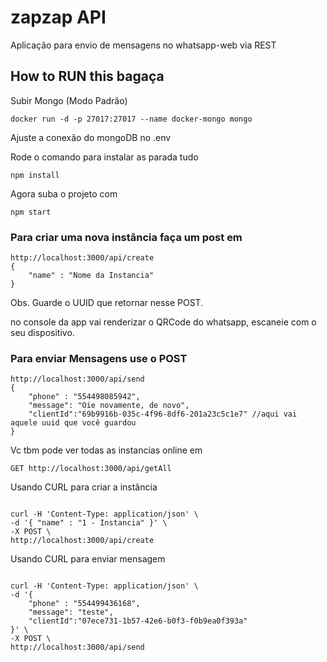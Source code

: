 # zapzap API

Aplicação para envio de mensagens no whatsapp-web via REST

## How to RUN this bagaça

Subir Mongo (Modo Padrão)
```
docker run -d -p 27017:27017 --name docker-mongo mongo
```


Ajuste a conexão do mongoDB no .env

Rode o comando para instalar as parada tudo
```
npm install
```
 
Agora suba o projeto com

```
npm start
```

### Para criar uma nova instância faça um post em

```
http://localhost:3000/api/create
{
    "name" : "Nome da Instancia"
}
```
Obs. Guarde o UUID que retornar nesse POST.

no console da app vai renderizar o QRCode do whatsapp, escaneie com o seu dispositivo.

### Para enviar Mensagens use o POST

```
http://localhost:3000/api/send
{
    "phone" : "554498085942",
    "message": "Oie novamente, de novo",
    "clientId":"69b9916b-035c-4f96-8df6-201a23c5c1e7" //aqui vai aquele uuid que você guardou
}
```


Vc tbm pode ver todas as instancias online em 

```=
GET http://localhost:3000/api/getAll
```



Usando CURL para criar a instãncia
```=

curl -H 'Content-Type: application/json' \
-d '{ "name" : "1 - Instancia" }' \
-X POST \
http://localhost:3000/api/create

```

Usando CURL para enviar mensagem
```=

curl -H 'Content-Type: application/json' \
-d '{
    "phone" : "554499436168",
    "message": "teste",
    "clientId":"07ece731-1b57-42e6-b0f3-f0b9ea0f393a"
}' \
-X POST \
http://localhost:3000/api/send

```

